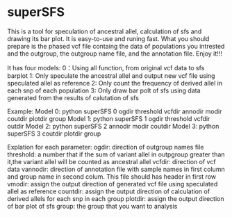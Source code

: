 # superSFS
This is a tool for speculation of ancestral allel, calculation of sfs and drawing its bar plot. It is easy-to-use and runing fast. What you should prepare is the phased vcf file containg the data of populations you intrested and the outgroup, the outgroup name file, and the annotation file. Enjoy it!!!

It has four models:
    0：Using all function, from original vcf data to sfs barplot
    1: Only speculate the ancestral allel and output new vcf file using speculated allel as reference
    2: Only count the frequency of derived allel in each snp of each population
    3: Only draw bar polt of sfs using data generated from the results of calutation of sfs

Example:
    Model 0: python superSFS 0 ogdir threshold vcfdir annodir modir coutdir plotdir group
    Model 1: python superSFS 1 ogdir threshold vcfdir outdir
    Model 2: python superSFS 2 annodir modir coutdir
    Model 3: python superSFS 3 coutdir plotdir group

Explation for each parameter:
    ogdir: direction of outgroup names file
    threshold: a number that if the sum of variant allel in outpgroup greater than it,the variant allel will be counted as ancestral allel
    vcfdir: direction of vcf data
    vannodir: direction of annotation file with sample names in first column and group name in second colum. This file should has header in first row
    vmodir: assign the output direction of generated vcf file using speculated allel as reference
    countdir: assign the output direction of calculation of derived allels for each snp in each group
    plotdir: assign the output direction of bar plot of sfs
    group: the group that you want to analysis
